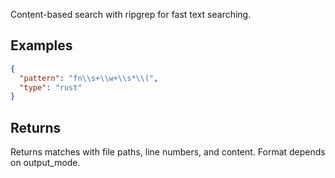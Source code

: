 Content-based search with ripgrep for fast text searching.

## Examples

```json
{
  "pattern": "fn\\s+\\w+\\s*\\(",
  "type": "rust"
}
```

## Returns

Returns matches with file paths, line numbers, and content. Format depends on output_mode.
